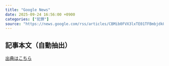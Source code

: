 ```yaml
---
title: "Google News"
date: 2025-09-24 16:56:00 +0900
categories: ["犯罪"]
source: "https://news.google.com/rss/articles/CBMib0FVX3lxTE01TFBmbjdkUGN5SnpkNXlkelpGZEIxcV85UDVwSFpmTUhmTkVoRk5jbXhaMDQ4eHlITFRUdFU4clhaTC1pTkZDNTBNdE15aXB1ZG10d2dURWhmTjJBZW4zVzdYS0d4eE5RNXFiZUN3TQ?oc=5"
---
```


## 記事本文（自動抽出）
<body class="y0K44d EA71Tc" id="readabilityBody"></body>

[出典はこちら](https://news.google.com/rss/articles/CBMib0FVX3lxTE01TFBmbjdkUGN5SnpkNXlkelpGZEIxcV85UDVwSFpmTUhmTkVoRk5jbXhaMDQ4eHlITFRUdFU4clhaTC1pTkZDNTBNdE15aXB1ZG10d2dURWhmTjJBZW4zVzdYS0d4eE5RNXFiZUN3TQ?oc=5)

